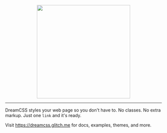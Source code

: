 <p align="center">
<img src="https://user-images.githubusercontent.com/86574651/129358171-cead1d88-434b-418e-8fc4-2c615df5f83e.png" height="300px">
</p>

---

DreamCSS styles your web page so you don't have to. No classes. No extra markup. Just one `link` and it's ready.

Visit https://dreamcss.glitch.me for docs, examples, themes, and more.
